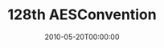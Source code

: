 ---
acronym: 128th AES
date: '2010-05-20T00:00:00'
ext_url: http://www.aes.org/events/128/
location: London, UK
submission_date: '2009-12-18T00:00:00'
title: 128th AESConvention
---